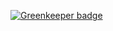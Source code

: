 

[![Greenkeeper badge](https://badges.greenkeeper.io/ccnmtl/digitaltibet.svg)](https://greenkeeper.io/)